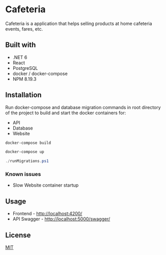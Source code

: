 # Cafeteria

Cafeteria is a application that helps selling products at home cafeteria events, fares, etc.

## Built with

* .NET 6
* React
* PostgreSQL
* docker / docker-compose
* NPM 8.19.3

## Installation

Run docker-compose and database migration commands in root directory of the project to build and start the docker containers for:
* API
* Database
* Website

```bash
docker-compose build
```

```bash
docker-compose up
```
```powershell
./runMigrations.ps1
```

### Known issues
* Slow Website container startup


## Usage

* Frontend - [http://localhost:4200/](http://localhost:4200/)
* API Swagger - [http://localhost:5000/swagger/](http://localhost:5000/swagger/)

## License
[MIT](https://choosealicense.com/licenses/mit/)